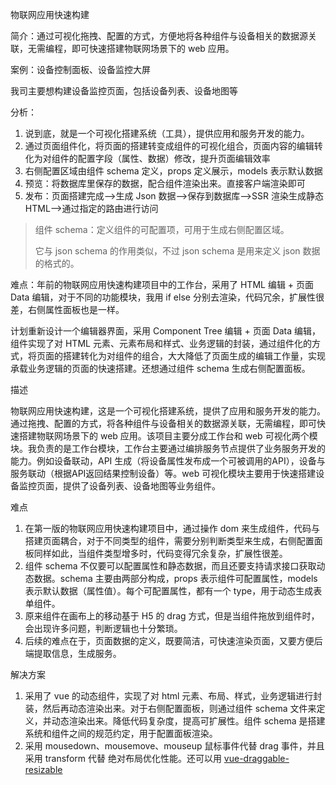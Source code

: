 物联网应用快速构建

简介：通过可视化拖拽、配置的方式，方便地将各种组件与设备相关的数据源关联，无需编程，即可快速搭建物联网场景下的 web 应用。

案例：设备控制面板、设备监控大屏

我司主要想构建设备监控页面，包括设备列表、设备地图等

分析：

1. 说到底，就是一个可视化搭建系统（工具），提供应用和服务开发的能力。
2. 通过页面组件化，将页面的搭建转变成组件的可视化组合，页面内容的编辑转化为对组件的配置字段（属性、数据）修改，提升页面编辑效率
3. 右侧配置区域由组件 schema 定义，props 定义展示，models 表示默认数据
4. 预览：将数据库里保存的数据，配合组件渲染出来。直接客户端渲染即可
5. 发布：页面搭建完成——>生成 Json 数据——>保存到数据库——>SSR 渲染生成静态 HTML——>通过指定的路由进行访问



> 组件 schema：定义组件的可配置项，可用于生成右侧配置区域。
>
> 它与 json schema 的作用类似，不过 json schema 是用来定义 json 数据的格式的。



难点：年前的物联网应用快速构建项目中的工作台，采用了 HTML 编辑 + 页面 Data 编辑，对于不同的功能模块，我用 if else 分别去渲染，代码冗余，扩展性很差，右侧属性面板也是一样。

计划重新设计一个编辑器界面，采用 Component Tree 编辑 + 页面 Data 编辑，组件实现了对 HTML 元素、元素布局和样式、业务逻辑的封装，通过组件化的方式，将页面的搭建转化为对组件的组合，大大降低了页面生成的编辑工作量，实现承载业务逻辑的页面的快速搭建。还想通过组件 schema 生成右侧配置面板。



描述

物联网应用快速构建，这是一个可视化搭建系统，提供了应用和服务开发的能力。通过拖拽、配置的方式，将各种组件与设备相关的数据源关联，无需编程，即可快速搭建物联网场景下的 web 应用。该项目主要分成工作台和 web 可视化两个模块。我负责的是工作台模块，工作台主要通过编排服务节点提供了业务服务开发的能力。例如设备联动，API 生成（将设备属性发布成一个可被调用的API），设备与服务联动（根据API返回结果控制设备）等。web 可视化模块主要用于快速搭建设备监控页面，提供了设备列表、设备地图等业务组件。

难点

1. 在第一版的物联网应用快速构建项目中，通过操作 dom 来生成组件，代码与搭建页面耦合，对于不同类型的组件，需要分别判断类型来生成，右侧配置面板同样如此，当组件类型增多时，代码变得冗余复杂，扩展性很差。
2. 组件 schema 不仅要可以配置属性和静态数据，而且还要支持请求接口获取动态数据。schema 主要由两部分构成，props 表示组件可配置属性，models 表示默认数据（属性值）。每个可配置属性，都有一个 type，用于动态生成表单组件。
3. 原来组件在画布上的移动基于 H5 的 drag 方式，但是当组件拖放到组件时，会出现许多问题，判断逻辑也十分繁琐。
4. 后续的难点在于，页面数据的定义，既要简洁，可快速渲染页面，又要方便后端提取信息，生成服务。

解决方案

1. 采用了 vue 的动态组件，实现了对 html 元素、布局、样式，业务逻辑进行封装，然后再动态渲染出来。对于右侧配置面板，则通过组件 schema 文件来定义，并动态渲染出来。降低代码复杂度，提高可扩展性。组件 schema 是搭建系统和组件之间的规范约定，用于配置面板渲染。
2. 采用 mousedown、mousemove、mouseup 鼠标事件代替 drag 事件，并且采用 transform 代替 绝对布局优化性能。还可以用 [vue-draggable-resizable](https://npm.taobao.org/package/vue-draggable-resizable)